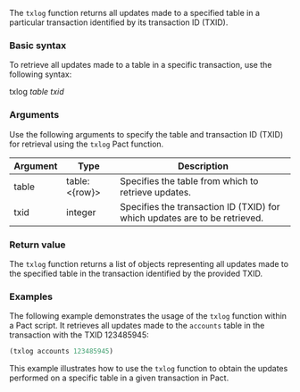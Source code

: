 The `txlog` function returns all updates made to a specified table in a particular transaction identified by its transaction ID (TXID).

### Basic syntax

To retrieve all updates made to a table in a specific transaction, use the following syntax:

txlog *table* *txid*

### Arguments

Use the following arguments to specify the table and transaction ID (TXID) for retrieval using the `txlog` Pact function.

| Argument | Type | Description |
| --- | --- | --- |
| table | table:<{row}> | Specifies the table from which to retrieve updates. |
| txid | integer | Specifies the transaction ID (TXID) for which updates are to be retrieved. |

### Return value

The `txlog` function returns a list of objects representing all updates made to the specified table in the transaction identified by the provided TXID.

### Examples

The following example demonstrates the usage of the `txlog` function within a Pact script. It retrieves all updates made to the `accounts` table in the transaction with the TXID 123485945:

```lisp
(txlog accounts 123485945)
```

This example illustrates how to use the `txlog` function to obtain the updates performed on a specific table in a given transaction in Pact.
